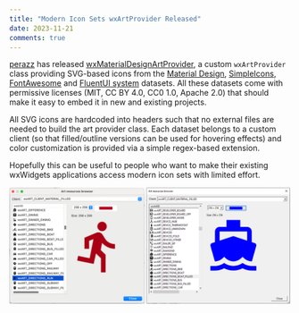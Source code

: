 ```yaml
---
title: "Modern Icon Sets wxArtProvider Released"
date: 2023-11-21
comments: true
---
```


[perazz][1] has released [wxMaterialDesignArtProvider][2], a custom `wxArtProvider` class providing SVG-based icons from the [Material Design][3], [SimpleIcons][4], [FontAwesome][5] and [FluentUI system][6] datasets. All these datasets come with permissive licenses (MIT, CC BY 4.0, CC0 1.0, Apache 2.0) that should make it easy to embed it in new and existing projects.  

All SVG icons are hardcoded into headers such that no external files are needed to build the art provider class. Each dataset belongs to a custom client (so that filled/outline versions can be used for hovering effects) and color customization is provided via a simple regex-based extension.

Hopefully this can be useful to people who want to make their existing wxWidgets applications access modern icon sets with limited effort.

<img src="/blog/2023/11/21/modern-icon-sets-wxartprovider-released/wxMaterialDesignArtProvider_browser.png" class="img-fluid" alt="Screenshots of the wxMaterialDesignArtProvider sample browser in macOS and Windows">

[1]: https://github.com/perazz
[2]: https://github.com/perazz/wxMaterialDesignArtProvider
[3]: https://github.com/marella/material-design-icons
[4]: https://github.com/simple-icons/simple-icons/tree/develop
[5]: https://github.com/FortAwesome/Font-Awesome
[6]: https://github.com/microsoft/fluentui-system-icons
